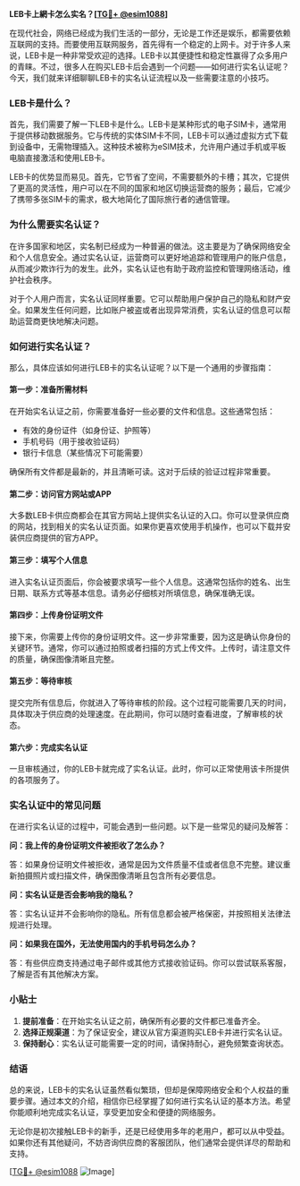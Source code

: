 **LEB卡上網卡怎么实名？[[TG💪+ @esim1088](https://t.me/s/esim1088)]**

在现代社会，网络已经成为我们生活的一部分，无论是工作还是娱乐，都需要依赖互联网的支持。而要使用互联网服务，首先得有一个稳定的上网卡。对于许多人来说，LEB卡是一种非常受欢迎的选择。LEB卡以其便捷性和稳定性赢得了众多用户的青睐。不过，很多人在购买LEB卡后会遇到一个问题——如何进行实名认证呢？今天，我们就来详细聊聊LEB卡的实名认证流程以及一些需要注意的小技巧。

### LEB卡是什么？

首先，我们需要了解一下LEB卡是什么。LEB卡是某种形式的电子SIM卡，通常用于提供移动数据服务。它与传统的实体SIM卡不同，LEB卡可以通过虚拟方式下载到设备中，无需物理插入。这种技术被称为eSIM技术，允许用户通过手机或平板电脑直接激活和使用LEB卡。

LEB卡的优势显而易见。首先，它节省了空间，不需要额外的卡槽；其次，它提供了更高的灵活性，用户可以在不同的国家和地区切换运营商的服务；最后，它减少了携带多张SIM卡的需求，极大地简化了国际旅行者的通信管理。

### 为什么需要实名认证？

在许多国家和地区，实名制已经成为一种普遍的做法。这主要是为了确保网络安全和个人信息安全。通过实名认证，运营商可以更好地追踪和管理用户的账户信息，从而减少欺诈行为的发生。此外，实名认证也有助于政府监控和管理网络活动，维护社会秩序。

对于个人用户而言，实名认证同样重要。它可以帮助用户保护自己的隐私和财产安全。如果发生任何问题，比如账户被盗或者出现异常消费，实名认证的信息可以帮助运营商更快地解决问题。

### 如何进行实名认证？

那么，具体应该如何进行LEB卡的实名认证呢？以下是一个通用的步骤指南：

#### 第一步：准备所需材料

在开始实名认证之前，你需要准备好一些必要的文件和信息。这些通常包括：
- 有效的身份证件（如身份证、护照等）
- 手机号码（用于接收验证码）
- 银行卡信息（某些情况下可能需要）

确保所有文件都是最新的，并且清晰可读。这对于后续的验证过程非常重要。

#### 第二步：访问官方网站或APP

大多数LEB卡供应商都会在其官方网站上提供实名认证的入口。你可以登录供应商的网站，找到相关的实名认证页面。如果你更喜欢使用手机操作，也可以下载并安装供应商提供的官方APP。

#### 第三步：填写个人信息

进入实名认证页面后，你会被要求填写一些个人信息。这通常包括你的姓名、出生日期、联系方式等基本信息。请务必仔细核对所填信息，确保准确无误。

#### 第四步：上传身份证明文件

接下来，你需要上传你的身份证明文件。这一步非常重要，因为这是确认你身份的关键环节。通常，你可以通过拍照或者扫描的方式上传文件。上传时，请注意文件的质量，确保图像清晰且完整。

#### 第五步：等待审核

提交完所有信息后，你就进入了等待审核的阶段。这个过程可能需要几天的时间，具体取决于供应商的处理速度。在此期间，你可以随时查看进度，了解审核的状态。

#### 第六步：完成实名认证

一旦审核通过，你的LEB卡就完成了实名认证。此时，你可以正常使用该卡所提供的各项服务了。

### 实名认证中的常见问题

在进行实名认证的过程中，可能会遇到一些问题。以下是一些常见的疑问及解答：

**问：我上传的身份证明文件被拒收了怎么办？**

答：如果身份证明文件被拒收，通常是因为文件质量不佳或者信息不完整。建议重新拍摄照片或扫描文件，确保图像清晰且包含所有必要信息。

**问：实名认证是否会影响我的隐私？**

答：实名认证并不会影响你的隐私。所有信息都会被严格保密，并按照相关法律法规进行处理。

**问：如果我在国外，无法使用国内的手机号码怎么办？**

答：有些供应商支持通过电子邮件或其他方式接收验证码。你可以尝试联系客服，了解是否有其他解决方案。

### 小贴士

1. **提前准备**：在开始实名认证之前，确保所有必要的文件都已准备齐全。
2. **选择正规渠道**：为了保证安全，建议从官方渠道购买LEB卡并进行实名认证。
3. **保持耐心**：实名认证可能需要一定的时间，请保持耐心，避免频繁查询状态。

### 结语

总的来说，LEB卡的实名认证虽然看似繁琐，但却是保障网络安全和个人权益的重要步骤。通过本文的介绍，相信你已经掌握了如何进行实名认证的基本方法。希望你能顺利地完成实名认证，享受更加安全和便捷的网络服务。

无论你是初次接触LEB卡的新手，还是已经使用多年的老用户，都可以从中受益。如果你还有其他疑问，不妨咨询供应商的客服团队，他们通常会提供详尽的帮助和支持。

[[TG💪+ @esim1088](https://t.me/s/esim1088) ![Image](https://i.postimg.cc/4NQfJmqS/Snipaste-2025-05-13-00-14-12.png)]